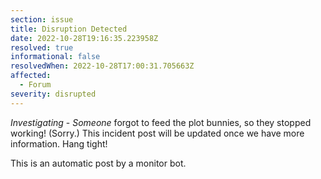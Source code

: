 ```yaml
---
section: issue
title: Disruption Detected
date: 2022-10-28T19:16:35.223958Z
resolved: true
informational: false
resolvedWhen: 2022-10-28T17:00:31.705663Z
affected:
  - Forum
severity: disrupted
---
```

*Investigating* - _Someone_ forgot to feed the plot bunnies, so they stopped working! (Sorry.) This incident post will be updated once we have more information. Hang tight!

This is an automatic post by a monitor bot.
        